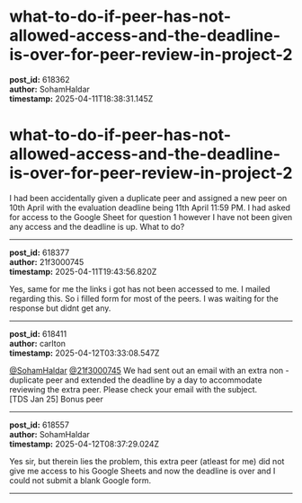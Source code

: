 # what-to-do-if-peer-has-not-allowed-access-and-the-deadline-is-over-for-peer-review-in-project-2

**post_id:** 618362  
**author:** SohamHaldar  
**timestamp:** 2025-04-11T18:38:31.145Z

# what-to-do-if-peer-has-not-allowed-access-and-the-deadline-is-over-for-peer-review-in-project-2

I had been accidentally given a duplicate peer and assigned a new peer on 10th April with the evaluation deadline being 11th April 11:59 PM. I had asked for access to the Google Sheet for question 1 however I have not been given any access and the deadline is up. What to do?

---

**post_id:** 618377  
**author:** 21f3000745  
**timestamp:** 2025-04-11T19:43:56.820Z

Yes, same for me the links i got has not been accessed to me. I mailed regarding this. So i filled form for most of the peers. I was waiting for the response but didnt get any.

---

**post_id:** 618411  
**author:** carlton  
**timestamp:** 2025-04-12T03:33:08.547Z

[@SohamHaldar](/u/sohamhaldar) [@21f3000745](/u/21f3000745) We had sent out an email with an extra non - duplicate peer and extended the deadline by a day to accommodate reviewing the extra peer. Please check your email with the subject.  
[TDS Jan 25] Bonus peer

---

**post_id:** 618557  
**author:** SohamHaldar  
**timestamp:** 2025-04-12T08:37:29.024Z

Yes sir, but therein lies the problem, this extra peer (atleast for me) did not give me access to his Google Sheets and now the deadline is over and I could not submit a blank Google form.

---

